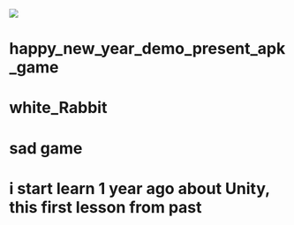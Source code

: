 ![](https://github.com/dclxviclan/happynewyearfemopresentapkgame/blob/main/Media_221211_122319.gif)
# happy_new_year_demo_present_apk_game
# white_Rabbit
# sad game
# i start learn 1 year ago about Unity, this first lesson from past

